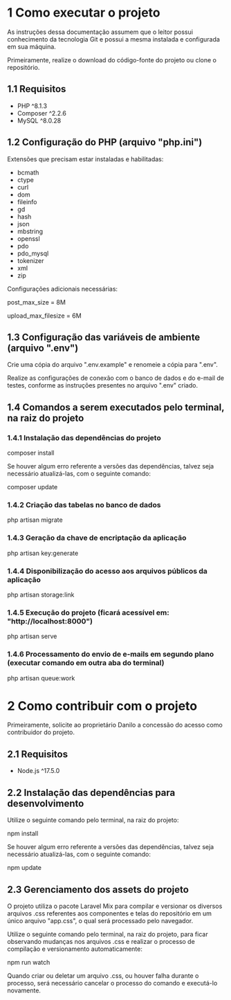 # 1 Como executar o projeto


<p>As instruções dessa documentação assumem que o leitor possui conhecimento da tecnologia Git e possui a mesma instalada e configurada em sua máquina.</p>

<p>Primeiramente, realize o download do código-fonte do projeto ou clone o repositório.</p>


## 1.1 Requisitos

- PHP ^8.1.3
- Composer ^2.2.6
- MySQL ^8.0.28


## 1.2 Configuração do PHP (arquivo "php.ini")

<p>Extensões que precisam estar instaladas e habilitadas:</p>

- bcmath
- ctype
- curl
- dom
- fileinfo
- gd
- hash
- json
- mbstring
- openssl
- pdo
- pdo_mysql
- tokenizer
- xml
- zip

<p>Configurações adicionais necessárias:</p>

<p>post_max_size = 8M</p>
<p>upload_max_filesize = 6M</p>


## 1.3 Configuração das variáveis de ambiente (arquivo ".env")

<p>Crie uma cópia do arquivo ".env.example" e renomeie a cópia para ".env".</p>

<p>Realize as configurações de conexão com o banco de dados e do e-mail de testes, conforme as instruções presentes no arquivo ".env" criado.</p>


## 1.4 Comandos a serem executados pelo terminal, na raiz do projeto

### 1.4.1 Instalação das dependências do projeto

<p>composer install</p>

<p>Se houver algum erro referente a versões das dependências, talvez seja necessário atualizá-las, com o seguinte comando:</p>

<p>composer update</p>

### 1.4.2 Criação das tabelas no banco de dados

<p>php artisan migrate</p>

### 1.4.3 Geração da chave de encriptação da aplicação

<p>php artisan key:generate</p>

### 1.4.4 Disponibilização do acesso aos arquivos públicos da aplicação

<p>php artisan storage:link</p>

### 1.4.5 Execução do projeto (ficará acessível em: "http://localhost:8000")

<p>php artisan serve</p>

### 1.4.6 Processamento do envio de e-mails em segundo plano (executar comando em outra aba do terminal)

<p>php artisan queue:work</p>




# 2 Como contribuir com o projeto


<p>Primeiramente, solicite ao proprietário Danilo a concessão do acesso como contribuidor do projeto.</p>


## 2.1 Requisitos

- Node.js ^17.5.0


## 2.2 Instalação das dependências para desenvolvimento

<p>Utilize o seguinte comando pelo terminal, na raiz do projeto:</p>

<p>npm install</p>

<p>Se houver algum erro referente a versões das dependências, talvez seja necessário atualizá-las, com o seguinte comando:</p>

<p>npm update</p>


## 2.3 Gerenciamento dos assets do projeto

<p>O projeto utiliza o pacote Laravel Mix para compilar e versionar os diversos arquivos .css referentes aos componentes e telas do repositório em um único arquivo "app.css", o qual será processado pelo navegador.</p>

<p>Utilize o seguinte comando pelo terminal, na raiz do projeto, para ficar observando mudanças nos arquivos .css e realizar o processo de compilação e versionamento automaticamente:</p>

<p>npm run watch</p>

<p>Quando criar ou deletar um arquivo .css, ou houver falha durante o processo, será necessário cancelar o processo do comando e executá-lo novamente.</p>
